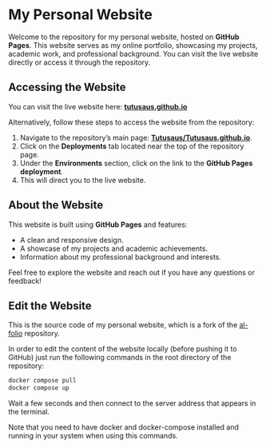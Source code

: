 # My Personal Website

Welcome to the repository for my personal website, hosted on **GitHub Pages**. This website serves as my online portfolio, showcasing my projects, academic work, and professional background. You can visit the live website directly or access it through the repository.

## Accessing the Website

You can visit the live website here: [**tutusaus.github.io**](https://tutusaus.github.io/)

Alternatively, follow these steps to access the website from the repository:

1. Navigate to the repository’s main page: [**Tutusaus/Tutusaus.github.io**](https://github.com/Tutusaus/Tutusaus.github.io).
2. Click on the **Deployments** tab located near the top of the repository page.
3. Under the **Environments** section, click on the link to the **GitHub Pages deployment**.
4. This will direct you to the live website.

## About the Website

This website is built using **GitHub Pages** and features:

- A clean and responsive design.
- A showcase of my projects and academic achievements.
- Information about my professional background and interests.

Feel free to explore the website and reach out if you have any questions or feedback!

## Edit the Website

This is the source code of my personal website, which is a fork of the [al-folio](https://github.com/alshedivat/al-folio) repository.

In order to edit the content of the website locally (before pushing it to GitHub) just run the following commands in the root directory of the repository:

```bash
docker compose pull
docker compose up
```

Wait a few seconds and then connect to the server address that appears in the terminal.

Note that you need to have docker and docker-compose installed and running in your system when using this commands.
